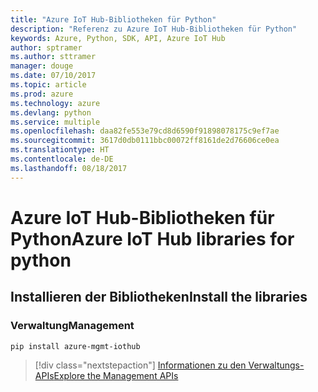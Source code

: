 ```yaml
---
title: "Azure IoT Hub-Bibliotheken für Python"
description: "Referenz zu Azure IoT Hub-Bibliotheken für Python"
keywords: Azure, Python, SDK, API, Azure IoT Hub
author: sptramer
ms.author: sttramer
manager: douge
ms.date: 07/10/2017
ms.topic: article
ms.prod: azure
ms.technology: azure
ms.devlang: python
ms.service: multiple
ms.openlocfilehash: daa82fe553e79cd8d6590f91898078175c9ef7ae
ms.sourcegitcommit: 3617d0db0111bbc00072ff8161de2d76606ce0ea
ms.translationtype: HT
ms.contentlocale: de-DE
ms.lasthandoff: 08/18/2017
---
```

# <a name="azure-iot-hub-libraries-for-python"></a><span data-ttu-id="fb24b-104">Azure IoT Hub-Bibliotheken für Python</span><span class="sxs-lookup"><span data-stu-id="fb24b-104">Azure IoT Hub libraries for python</span></span>

## <a name="install-the-libraries"></a><span data-ttu-id="fb24b-105">Installieren der Bibliotheken</span><span class="sxs-lookup"><span data-stu-id="fb24b-105">Install the libraries</span></span>


### <a name="management"></a><span data-ttu-id="fb24b-106">Verwaltung</span><span class="sxs-lookup"><span data-stu-id="fb24b-106">Management</span></span>

```bash
pip install azure-mgmt-iothub
```
> [!div class="nextstepaction"]
> [<span data-ttu-id="fb24b-107">Informationen zu den Verwaltungs-APIs</span><span class="sxs-lookup"><span data-stu-id="fb24b-107">Explore the Management APIs</span></span>](/python/api/overview/azure/iot/managementlibrary)